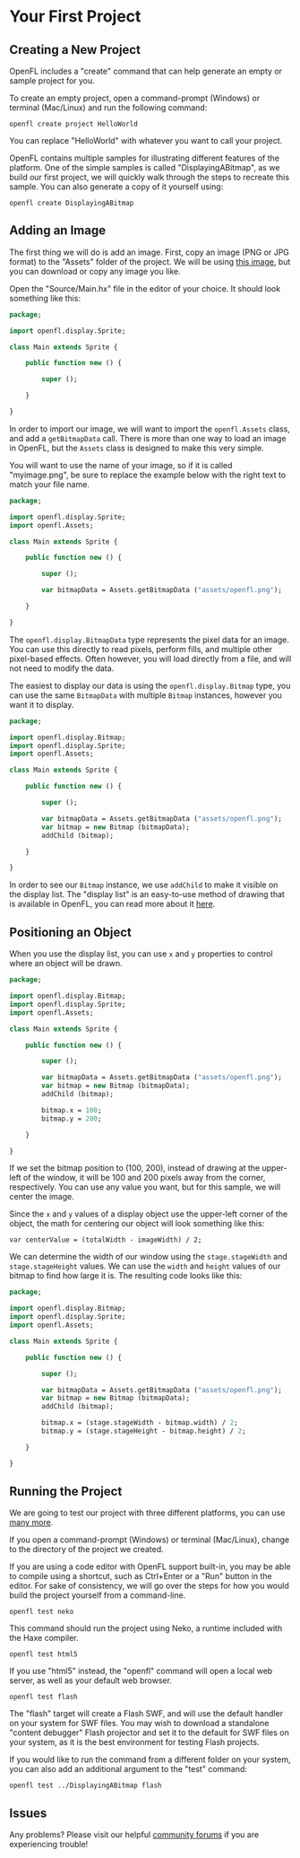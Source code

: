 # Your First Project

## Creating a New Project

OpenFL includes a "create" command that can help generate an empty or sample project for you.

To create an empty project, open a command-prompt (Windows) or terminal (Mac/Linux) and run the following command:

    openfl create project HelloWorld

You can replace "HelloWorld" with whatever you want to call your project.

OpenFL contains multiple samples for illustrating different features of the platform. One of the simple samples is called "DisplayingABitmap", as we build our first project, we will quickly walk through the steps to recreate this sample. You can also generate a copy of it yourself using:

    openfl create DisplayingABitmap

## Adding an Image

The first thing we will do is add an image. First, copy an image (PNG or JPG format) to the "Assets" folder of the project. We will be using [this image](https://raw.githubusercontent.com/openfl/openfl-samples/master/DisplayingABitmap/Assets/openfl.png), but you can download or copy any image you like.

Open the "Source/Main.hx" file in the editor of your choice. It should look something like this:

```Haxe
package;

import openfl.display.Sprite;

class Main extends Sprite {

    public function new () {

        super ();

    }

}
```

In order to import our image, we will want to import the `openfl.Assets` class, and add a `getBitmapData` call. There is more than one way to load an image in OpenFL, but the `Assets` class is designed to make this very simple.

You will want to use the name of your image, so if it is called "myimage.png", be sure to replace the example below with the right text to match your file name.

```Haxe
package;

import openfl.display.Sprite;
import openfl.Assets;

class Main extends Sprite {

    public function new () {

        super ();

        var bitmapData = Assets.getBitmapData ("assets/openfl.png");

    }

}
```

The `openfl.display.BitmapData` type represents the pixel data for an image. You can use this directly to read pixels, perform fills, and multiple other pixel-based effects. Often however, you will load directly from a file, and will not need to modify the data.

The easiest to display our data is using the `openfl.display.Bitmap` type, you can use the same `BitmapData` with multiple `Bitmap` instances, however you want it to display.

```Haxe
package;

import openfl.display.Bitmap;
import openfl.display.Sprite;
import openfl.Assets;

class Main extends Sprite {

    public function new () {

        super ();

        var bitmapData = Assets.getBitmapData ("assets/openfl.png");
        var bitmap = new Bitmap (bitmapData);
        addChild (bitmap);

    }

}
```

In order to see our `Bitmap` instance, we use `addChild` to make it visible on the display list. The "display list" is an easy-to-use method of drawing that is available in OpenFL, you can read more about it [here](openfl_basics/display_list.md).

## Positioning an Object

When you use the display list, you can use `x` and `y` properties to control where an object will be drawn.

```Haxe
package;

import openfl.display.Bitmap;
import openfl.display.Sprite;
import openfl.Assets;

class Main extends Sprite {

    public function new () {

        super ();

        var bitmapData = Assets.getBitmapData ("assets/openfl.png");
        var bitmap = new Bitmap (bitmapData);
        addChild (bitmap);

        bitmap.x = 100;
        bitmap.y = 200;

    }

}
```

If we set the bitmap position to (100, 200), instead of drawing at the upper-left of the window, it will be 100 and 200 pixels away from the corner, respectively. You can use any value you want, but for this sample, we will center the image.

Since the `x` and `y` values of a display object use the upper-left corner of the object, the math for centering our object will look something like this:

    var centerValue = (totalWidth - imageWidth) / 2;

We can determine the width of our window using the `stage.stageWidth` and `stage.stageHeight` values. We can use the `width` and `height` values of our bitmap to find how large it is. The resulting code looks like this:

```Haxe
package;

import openfl.display.Bitmap;
import openfl.display.Sprite;
import openfl.Assets;

class Main extends Sprite {

    public function new () {

        super ();

        var bitmapData = Assets.getBitmapData ("assets/openfl.png");
        var bitmap = new Bitmap (bitmapData);
        addChild (bitmap);

        bitmap.x = (stage.stageWidth - bitmap.width) / 2;
        bitmap.y = (stage.stageHeight - bitmap.height) / 2;

    }

}
```

## Running the Project

We are going to test our project with three different platforms, you can use [many more](advanced_setup/platforms/README.md).

If you open a command-prompt (Windows) or terminal (Mac/Linux), change to the directory of the project we created.

If you are using a code editor with OpenFL support built-in, you may be able to compile using a shortcut, such as Ctrl+Enter or a "Run" button in the editor. For sake of consistency, we will go over the steps for how you would build the project yourself from a command-line.

    openfl test neko

This command should run the project using Neko, a runtime included with the Haxe compiler.

    openfl test html5

If you use "html5" instead, the "openfl" command will open a local web server, as well as your default web browser.

    openfl test flash

The "flash" target will create a Flash SWF, and will use the default handler on your system for SWF files. You may wish to download a standalone "content debugger" Flash projector and set it to the default for SWF files on your system, as it is the best environment for testing Flash projects.

If you would like to run the command from a different folder on your system, you can also add an additional argument to the "test" command:

    openfl test ../DisplayingABitmap flash

## Issues

Any problems? Please visit our helpful [community forums](http://community.openfl.org) if you are experiencing trouble!
